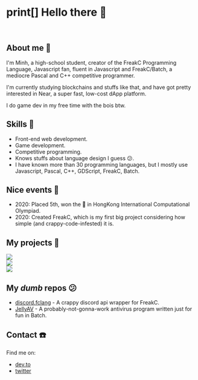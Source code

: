 # print[] Hello there 👋

<br/>

## About me 📓
I'm Minh, a high-school student, creator of the FreakC Programming Language, Javascript fan, fluent in Javascript and FreakC/Batch, a mediocre Pascal and C++ competitive programmer.

I'm currently studying blockchains and stuffs like that, and have got pretty interested in Near, a super fast, low-cost dApp platform. 

I do game dev in my free time with the bois btw.

## Skills 💪
* Front-end web development.
* Game development.
* Competitive programming.
* Knows stuffs about language design I guess 😕.
* I have known more than 30 programming languages, but I mostly use Javascript, Pascal, C++, GDScript, FreakC, Batch.

## Nice events 📆
* 2020: Placed 5th, won the 🥈 in HongKong International Computational Olympiad.
* 2020: Created FreakC, which is my first big project considering how simple (and crappy-code-infested) it is.

## My projects 🤩
<a href="https://github.com/FreakC-Foundation/FreakC"><img src="https://github-readme-stats.vercel.app/api/pin/?username=FreakC-Foundation&repo=freakc"/></a>
<br/>
<a href="https://github.com/cassidylang/cassidy"><img src="https://github-readme-stats.vercel.app/api/pin/?username=cassidylang&repo=cassidy"/></a>
<br/>
<a href="https://github.com/nguyenphuminh/HelloWorld"><img src="https://github-readme-stats.vercel.app/api/pin/?username=nguyenphuminh&repo=HelloWorld"/></a>

## My *dumb* repos 😕
* [discord.fclang](https://github.com/FreakC-Foundation/discord.fclang) - A crappy discord api wrapper for FreakC.
* [JellyAV](https://github.com/nguyenphuminh/JellyAV) - A probably-not-gonna-work antivirus program written just for fun in Batch.

## Contact ☎️
Find me on:
* [dev.to](https://dev.to/freakcdev297)
* [twitter](https://twitter.com/NguynPhMinh8)
